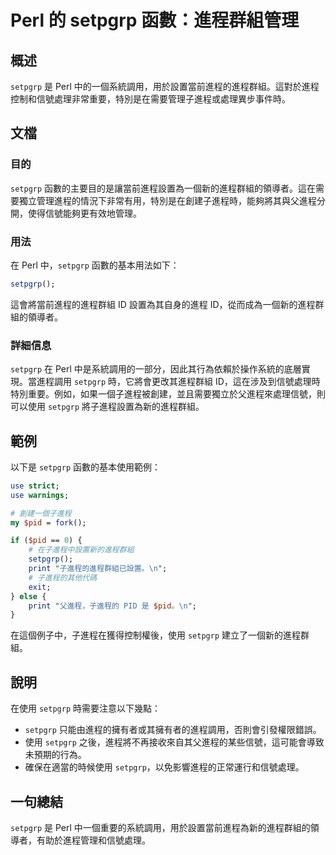 <!--
Meta Description: # Perl 的 setpgrp 函數：進程群組管理 ## 概述 `setpgrp` 是 Perl 中的一個系統調用，用於設置當前進程的進程群組。這對於進程控制和信號處理非常重要，特別是在需要管理子進程或處理異步事件時。 ## 文檔 ### 目的 `setpgrp` 函數的主要目的是讓當前進程設置為...
Meta Keywords: setpgrp, perl, pid, use, print
-->

# Perl 的 setpgrp 函數：進程群組管理

## 概述
`setpgrp` 是 Perl 中的一個系統調用，用於設置當前進程的進程群組。這對於進程控制和信號處理非常重要，特別是在需要管理子進程或處理異步事件時。

## 文檔
### 目的
`setpgrp` 函數的主要目的是讓當前進程設置為一個新的進程群組的領導者。這在需要獨立管理進程的情況下非常有用，特別是在創建子進程時，能夠將其與父進程分開，使得信號能夠更有效地管理。

### 用法
在 Perl 中，`setpgrp` 函數的基本用法如下：

```perl
setpgrp();
```

這會將當前進程的進程群組 ID 設置為其自身的進程 ID，從而成為一個新的進程群組的領導者。

### 詳細信息
`setpgrp` 在 Perl 中是系統調用的一部分，因此其行為依賴於操作系統的底層實現。當進程調用 `setpgrp` 時，它將會更改其進程群組 ID，這在涉及到信號處理時特別重要。例如，如果一個子進程被創建，並且需要獨立於父進程來處理信號，則可以使用 `setpgrp` 將子進程設置為新的進程群組。

## 範例
以下是 `setpgrp` 函數的基本使用範例：

```perl
use strict;
use warnings;

# 創建一個子進程
my $pid = fork();

if ($pid == 0) {
    # 在子進程中設置新的進程群組
    setpgrp();
    print "子進程的進程群組已設置。\n";
    # 子進程的其他代碼
    exit;
} else {
    print "父進程，子進程的 PID 是 $pid。\n";
}
```

在這個例子中，子進程在獲得控制權後，使用 `setpgrp` 建立了一個新的進程群組。

## 說明
在使用 `setpgrp` 時需要注意以下幾點：
- `setpgrp` 只能由進程的擁有者或其擁有者的進程調用，否則會引發權限錯誤。
- 使用 `setpgrp` 之後，進程將不再接收來自其父進程的某些信號，這可能會導致未預期的行為。
- 確保在適當的時候使用 `setpgrp`，以免影響進程的正常運行和信號處理。

## 一句總結
`setpgrp` 是 Perl 中一個重要的系統調用，用於設置當前進程為新的進程群組的領導者，有助於進程管理和信號處理。
